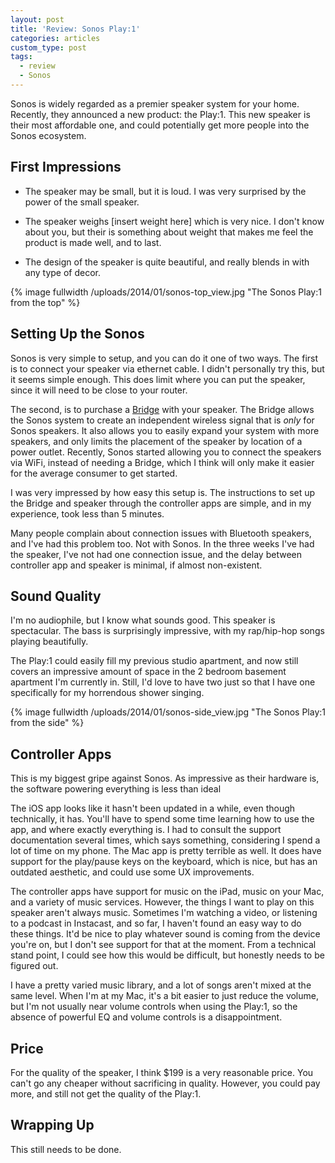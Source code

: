 ```yaml
---
layout: post
title: 'Review: Sonos Play:1'
categories: articles
custom_type: post
tags:
  - review
  - Sonos
---
```

Sonos is widely regarded as a premier speaker system for your home. Recently, they announced a new product: the Play:1. This new speaker is their most affordable one, and could potentially get more people into the Sonos ecosystem.

## First Impressions
- The speaker may be small, but it is loud. I was very surprised by the power of the small speaker.

- The speaker weighs [insert weight here] which is very nice. I don't know about you, but their is something about weight that makes me feel the product is made well, and to last.

- The design of the speaker is quite beautiful, and really blends in with any type of decor.

{% image fullwidth /uploads/2014/01/sonos-top_view.jpg "The Sonos Play:1 from the top" %}


## Setting Up the Sonos
Sonos is very simple to setup, and you can do it one of two ways. The first is to connect your speaker via ethernet cable. I didn't personally try this, but it seems simple enough. This does limit where you can put the speaker, since it will need to be close to your router.

The second, is to purchase a [Bridge](http://www.sonos.com/shop/products/bridge) with your speaker. The Bridge allows the Sonos system to create an independent wireless signal that is *only* for Sonos speakers. It also allows you to easily expand your system with more speakers, and only limits the placement of the speaker by location of a power outlet. Recently, Sonos started allowing you to connect the speakers via WiFi, instead of needing a Bridge, which I think will only make it easier for the average consumer to get started.

I was very impressed by how easy this setup is. The instructions to set up the Bridge and speaker through the controller apps are simple, and in my experience, took less than 5 minutes.

Many people complain about connection issues with Bluetooth speakers, and I've had this problem too. Not with Sonos. In the three weeks I've had the speaker, I've not had one connection issue, and the delay between controller app and speaker is minimal, if almost non-existent.

## Sound Quality
I'm no audiophile, but I know what sounds good. This speaker is spectacular. The bass is surprisingly impressive, with my rap/hip-hop songs playing beautifully.

The Play:1 could easily fill my previous studio apartment, and now still covers an impressive amount of space in the 2 bedroom basement apartment I'm currently in. Still, I'd love to have two just so that I have one specifically for my horrendous shower singing.

{% image fullwidth /uploads/2014/01/sonos-side_view.jpg "The Sonos Play:1 from the side" %}

## Controller Apps
This is my biggest gripe against Sonos. As impressive as their hardware is, the software powering everything is less than ideal 

The iOS app looks like it hasn't been updated in a while, even though technically, it has. You'll have to spend some time learning how to use the app, and where exactly everything is. I had to consult the support documentation several times, which says something, considering I spend a lot of time on my phone. The Mac app is pretty terrible as well. It does have support for the play/pause keys on the keyboard, which is nice, but has an outdated aesthetic, and could use some UX improvements.

The controller apps have support for music on the iPad, music on your Mac, and a variety of music services. However, the things I want to play on this speaker aren't always music. Sometimes I'm watching a video, or listening to a podcast in Instacast, and so far, I haven't found an easy way to do these things. It'd be nice to play whatever sound is coming from the device you're on, but I don't see support for that at the moment. From a technical stand point, I could see how this would be difficult, but honestly needs to be figured out.

I have a pretty varied music library, and a lot of songs aren't mixed at the same level. When I'm at my Mac, it's a bit easier to just reduce the volume, but I'm not usually near volume controls when using the Play:1, so the absence of powerful EQ and volume controls is a disappointment. 


## Price
For the quality of the speaker, I think $199 is a very reasonable price. You can't go any cheaper without sacrificing in quality. However, you could pay more, and still not get the quality of the Play:1.

## Wrapping Up
This still needs to be done.

